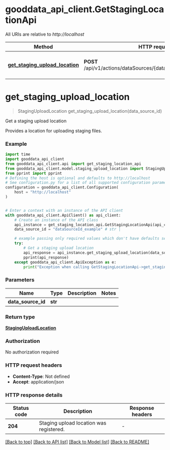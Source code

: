 # gooddata_api_client.GetStagingLocationApi

All URIs are relative to *http://localhost*

Method | HTTP request | Description
------------- | ------------- | -------------
[**get_staging_upload_location**](GetStagingLocationApi.md#get_staging_upload_location) | **POST** /api/v1/actions/dataSources/{dataSourceId}/staging/upload | Get a staging upload location


# **get_staging_upload_location**
> StagingUploadLocation get_staging_upload_location(data_source_id)

Get a staging upload location

Provides a location for uploading staging files.

### Example


```python
import time
import gooddata_api_client
from gooddata_api_client.api import get_staging_location_api
from gooddata_api_client.model.staging_upload_location import StagingUploadLocation
from pprint import pprint
# Defining the host is optional and defaults to http://localhost
# See configuration.py for a list of all supported configuration parameters.
configuration = gooddata_api_client.Configuration(
    host = "http://localhost"
)


# Enter a context with an instance of the API client
with gooddata_api_client.ApiClient() as api_client:
    # Create an instance of the API class
    api_instance = get_staging_location_api.GetStagingLocationApi(api_client)
    data_source_id = "dataSourceId_example" # str | 

    # example passing only required values which don't have defaults set
    try:
        # Get a staging upload location
        api_response = api_instance.get_staging_upload_location(data_source_id)
        pprint(api_response)
    except gooddata_api_client.ApiException as e:
        print("Exception when calling GetStagingLocationApi->get_staging_upload_location: %s\n" % e)
```


### Parameters

Name | Type | Description  | Notes
------------- | ------------- | ------------- | -------------
 **data_source_id** | **str**|  |

### Return type

[**StagingUploadLocation**](StagingUploadLocation.md)

### Authorization

No authorization required

### HTTP request headers

 - **Content-Type**: Not defined
 - **Accept**: application/json


### HTTP response details

| Status code | Description | Response headers |
|-------------|-------------|------------------|
**204** | Staging upload location was registered. |  -  |

[[Back to top]](#) [[Back to API list]](../README.md#documentation-for-api-endpoints) [[Back to Model list]](../README.md#documentation-for-models) [[Back to README]](../README.md)

